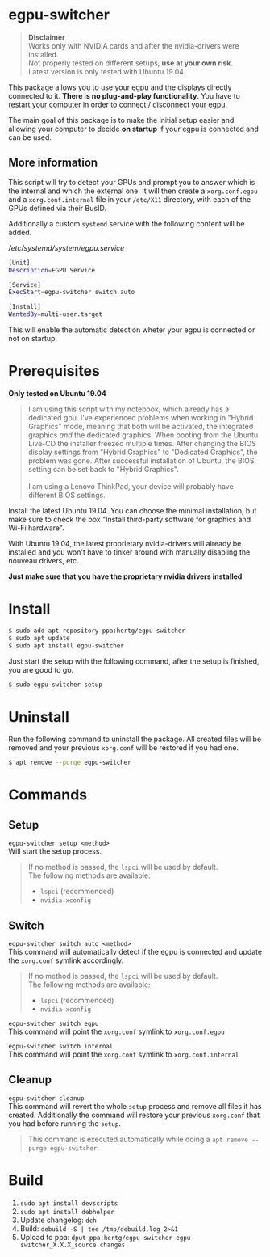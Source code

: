 # egpu-switcher

> **Disclaimer**\
> Works only with NVIDIA cards and after the nvidia-drivers were installed.\
> Not properly tested on different setups, **use at your own risk.**\
> Latest version is only tested with Ubuntu 19.04.

This package allows you to use your egpu and the displays directly connected to it. **There is no plug-and-play functionality**. You have to restart your computer in order to connect / disconnect your egpu.

The main goal of this package is to make the initial setup easier and allowing your computer to decide **on startup** if your egpu is connected and can be used.

## More information
This script will try to detect your GPUs and prompt you to answer which is the internal and which the external one. It will then create a `xorg.conf.egpu` and a `xorg.conf.internal` file in your `/etc/X11` directory, with each of the GPUs defined via their BusID. 

Additionally a custom `systemd` service with the following content will be added.

*/etc/systemd/system/egpu.service*
```bash
[Unit]
Description=EGPU Service

[Service]
ExecStart=egpu-switcher switch auto

[Install]
WantedBy=multi-user.target
```

This will enable the automatic detection wheter your egpu is connected or not on startup.

# Prerequisites
**Only tested on Ubuntu 19.04**
> I am using this script with my notebook, which already has a dedicated gpu. I've experienced problems when working in "Hybrid Graphics" mode, meaning that both will be activated, the integrated graphics *and* the dedicated graphics. When booting from the Ubuntu Live-CD the installer freezed multiple times. After changing the BIOS display settings from "Hybrid Graphics" to "Dedicated Graphics", the problem was gone. After successful installation of Ubuntu, the BIOS setting can be set back to "Hybrid Graphics".\
\
> I am using a Lenovo ThinkPad, your device will probably have different BIOS settings.

Install the latest Ubuntu 19.04. You can choose the minimal installation, but make sure to check the box "Install third-party software for graphics and Wi-Fi hardware".

With Ubuntu 19.04, the latest proprietary nvidia-drivers will already be installed and you won't have to tinker around with manually disabling the nouveau drivers, etc.

**Just make sure that you have the proprietary nvidia drivers installed**

# Install
```bash
$ sudo add-apt-repository ppa:hertg/egpu-switcher
$ sudo apt update
$ sudo apt install egpu-switcher
```

Just start the setup with the following command, after the setup is finished, you are good to go.

```bash
$ sudo egpu-switcher setup
```

# Uninstall
Run the following command to uninstall the package. All created files will be removed and your previous `xorg.conf` will be restored if you had one.
```bash
$ apt remove --purge egpu-switcher
```

# Commands
## Setup
`egpu-switcher setup <method>`\
Will start the setup process. 
> If no method is passed, the `lspci` will be used by default.\
> The following methods are available: 
> - `lspci` (recommended)
> - `nvidia-xconfig`

## Switch
`egpu-switcher switch auto <method>`\
This command will automatically detect if the egpu is connected and update the `xorg.conf` symlink accordingly.
> If no method is passed, the `lspci` will be used by default.\
> The following methods are available: 
> - `lspci` (recommended)
> - `nvidia-xconfig`

`egpu-switcher switch egpu`\
This command will point the `xorg.conf` symlink to `xorg.conf.egpu`

`egpu-switcher switch internal`\
This command will point the `xorg.conf` symlink to `xorg.conf.internal`

## Cleanup
`egpu-switcher cleanup`\
This command will revert the whole `setup` process and remove all files it has created.
Additionally the command will restore your previous `xorg.conf` that you had before running the `setup`.

> This command is executed automatically while doing a `apt remove --purge egpu-switcher`.

# Build
1. `sudo apt install devscripts`
1. `sudo apt install debhelper`
1. Update changelog: `dch`
1. Build: `debuild -S | tee /tmp/debuild.log 2>&1`
1. Upload to ppa: `dput ppa:hertg/egpu-switcher egpu-switcher_X.X.X_source.changes`
